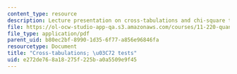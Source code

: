 ```yaml
---
content_type: resource
description: Lecture presentation on cross-tabulations and chi-square tests.
file: https://ol-ocw-studio-app-qa.s3.amazonaws.com/courses/11-220-quantitative-reasoning-statistical-methods-for-planners-i-spring-2009/e272de768a18275f225ba0a5509e9f45_MIT11_220s09_lec14.pdf
file_type: application/pdf
parent_uid: b80ec2bf-8990-1d35-6f77-a856e96846fa
resourcetype: Document
title: "Cross-tabulations; \u03C72 tests"
uid: e272de76-8a18-275f-225b-a0a5509e9f45
---
```

